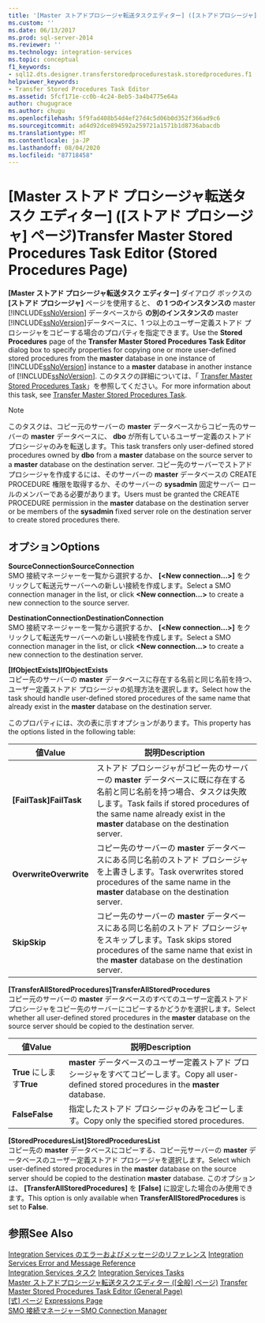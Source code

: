 ```yaml
---
title: '[Master ストアドプロシージャ転送タスクエディター] ([ストアドプロシージャ] ページ)Microsoft Docs'
ms.custom: ''
ms.date: 06/13/2017
ms.prod: sql-server-2014
ms.reviewer: ''
ms.technology: integration-services
ms.topic: conceptual
f1_keywords:
- sql12.dts.designer.transferstoredprocedurestask.storedprocedures.f1
helpviewer_keywords:
- Transfer Stored Procedures Task Editor
ms.assetid: 5fcf171e-cc0b-4c24-8eb5-3a4b4775e64a
author: chugugrace
ms.author: chugu
ms.openlocfilehash: 5f9fad408b54d4ef27d4c5d06b0d352f366ad9c6
ms.sourcegitcommit: ad4d92dce894592a259721a1571b1d8736abacdb
ms.translationtype: MT
ms.contentlocale: ja-JP
ms.lasthandoff: 08/04/2020
ms.locfileid: "87718458"
---
```

# <a name="transfer-master-stored-procedures-task-editor-stored-procedures-page"></a><span data-ttu-id="73d8b-102">[Master ストアド プロシージャ転送タスク エディター] ([ストアド プロシージャ] ページ)</span><span class="sxs-lookup"><span data-stu-id="73d8b-102">Transfer Master Stored Procedures Task Editor (Stored Procedures Page)</span></span>
  <span data-ttu-id="73d8b-103">**[Master ストアド プロシージャ転送タスク エディター]** ダイアログ ボックスの **[ストアド プロシージャ]** ページを使用すると、 **の 1 つのインスタンスの** master [!INCLUDE[ssNoVersion](../includes/ssnoversion-md.md)] データベースから **の別のインスタンスの** master [!INCLUDE[ssNoVersion](../includes/ssnoversion-md.md)]データベースに、1 つ以上のユーザー定義ストアド プロシージャをコピーする場合のプロパティを指定できます。</span><span class="sxs-lookup"><span data-stu-id="73d8b-103">Use the **Stored Procedures** page of the **Transfer Master Stored Procedures Task Editor** dialog box to specify properties for copying one or more user-defined stored procedures from the **master** database in one instance of [!INCLUDE[ssNoVersion](../includes/ssnoversion-md.md)] instance to a **master** database in another instance of [!INCLUDE[ssNoVersion](../includes/ssnoversion-md.md)].</span></span> <span data-ttu-id="73d8b-104">このタスクの詳細については、「 [Transfer Master Stored Procedures Task](control-flow/transfer-master-stored-procedures-task.md)」を参照してください。</span><span class="sxs-lookup"><span data-stu-id="73d8b-104">For more information about this task, see [Transfer Master Stored Procedures Task](control-flow/transfer-master-stored-procedures-task.md).</span></span>  
  
> [!NOTE]  
>  <span data-ttu-id="73d8b-105">このタスクは、コピー元のサーバーの **master** データベースからコピー先のサーバーの **master** データベースに、 **dbo** が所有しているユーザー定義のストアド プロシージャのみを転送します。</span><span class="sxs-lookup"><span data-stu-id="73d8b-105">This task transfers only user-defined stored procedures owned by **dbo** from a **master** database on the source server to a **master** database on the destination server.</span></span> <span data-ttu-id="73d8b-106">コピー先のサーバーでストアド プロシージャを作成するには、そのサーバーの **master** データベースの CREATE PROCEDURE 権限を取得するか、そのサーバーの **sysadmin** 固定サーバー ロールのメンバーである必要があります。</span><span class="sxs-lookup"><span data-stu-id="73d8b-106">Users must be granted the CREATE PROCEDURE permission in the **master** database on the destination server or be members of the **sysadmin** fixed server role on the destination server to create stored procedures there.</span></span>  
  
## <a name="options"></a><span data-ttu-id="73d8b-107">オプション</span><span class="sxs-lookup"><span data-stu-id="73d8b-107">Options</span></span>  
 <span data-ttu-id="73d8b-108">**SourceConnection**</span><span class="sxs-lookup"><span data-stu-id="73d8b-108">**SourceConnection**</span></span>  
 <span data-ttu-id="73d8b-109">SMO 接続マネージャーを一覧から選択するか、 **[\<New connection...>]** をクリックして転送元サーバーへの新しい接続を作成します。</span><span class="sxs-lookup"><span data-stu-id="73d8b-109">Select a SMO connection manager in the list, or click **\<New connection...>** to create a new connection to the source server.</span></span>  
  
 <span data-ttu-id="73d8b-110">**DestinationConnection**</span><span class="sxs-lookup"><span data-stu-id="73d8b-110">**DestinationConnection**</span></span>  
 <span data-ttu-id="73d8b-111">SMO 接続マネージャーを一覧から選択するか、 **[\<New connection...>]** をクリックして転送先サーバーへの新しい接続を作成します。</span><span class="sxs-lookup"><span data-stu-id="73d8b-111">Select a SMO connection manager in the list, or click **\<New connection...>** to create a new connection to the destination server.</span></span>  
  
 <span data-ttu-id="73d8b-112">**[IfObjectExists]**</span><span class="sxs-lookup"><span data-stu-id="73d8b-112">**IfObjectExists**</span></span>  
 <span data-ttu-id="73d8b-113">コピー先のサーバーの **master** データベースに存在する名前と同じ名前を持つ、ユーザー定義ストアド プロシージャの処理方法を選択します。</span><span class="sxs-lookup"><span data-stu-id="73d8b-113">Select how the task should handle user-defined stored procedures of the same name that already exist in the **master** database on the destination server.</span></span>  
  
 <span data-ttu-id="73d8b-114">このプロパティには、次の表に示すオプションがあります。</span><span class="sxs-lookup"><span data-stu-id="73d8b-114">This property has the options listed in the following table:</span></span>  
  
|<span data-ttu-id="73d8b-115">値</span><span class="sxs-lookup"><span data-stu-id="73d8b-115">Value</span></span>|<span data-ttu-id="73d8b-116">説明</span><span class="sxs-lookup"><span data-stu-id="73d8b-116">Description</span></span>|  
|-----------|-----------------|  
|<span data-ttu-id="73d8b-117">**[FailTask]**</span><span class="sxs-lookup"><span data-stu-id="73d8b-117">**FailTask**</span></span>|<span data-ttu-id="73d8b-118">ストアド プロシージャがコピー先のサーバーの **master** データベースに既に存在する名前と同じ名前を持つ場合、タスクは失敗します。</span><span class="sxs-lookup"><span data-stu-id="73d8b-118">Task fails if stored procedures of the same name already exist in the **master** database on the destination server.</span></span>|  
|<span data-ttu-id="73d8b-119">**Overwrite**</span><span class="sxs-lookup"><span data-stu-id="73d8b-119">**Overwrite**</span></span>|<span data-ttu-id="73d8b-120">コピー先のサーバーの **master** データベースにある同じ名前のストアド プロシージャを上書きします。</span><span class="sxs-lookup"><span data-stu-id="73d8b-120">Task overwrites stored procedures of the same name in the **master** database on the destination server.</span></span>|  
|<span data-ttu-id="73d8b-121">**Skip**</span><span class="sxs-lookup"><span data-stu-id="73d8b-121">**Skip**</span></span>|<span data-ttu-id="73d8b-122">コピー先のサーバーの **master** データベースにある同じ名前のストアド プロシージャをスキップします。</span><span class="sxs-lookup"><span data-stu-id="73d8b-122">Task skips stored procedures of the same name that exist in the **master** database on the destination server.</span></span>|  
  
 <span data-ttu-id="73d8b-123">**[TransferAllStoredProcedures]**</span><span class="sxs-lookup"><span data-stu-id="73d8b-123">**TransferAllStoredProcedures**</span></span>  
 <span data-ttu-id="73d8b-124">コピー元のサーバーの **master** データベースのすべてのユーザー定義ストアド プロシージャをコピー先のサーバーにコピーするかどうかを選択します。</span><span class="sxs-lookup"><span data-stu-id="73d8b-124">Select whether all user-defined stored procedures in the **master** database on the source server should be copied to the destination server.</span></span>  
  
|<span data-ttu-id="73d8b-125">値</span><span class="sxs-lookup"><span data-stu-id="73d8b-125">Value</span></span>|<span data-ttu-id="73d8b-126">説明</span><span class="sxs-lookup"><span data-stu-id="73d8b-126">Description</span></span>|  
|-----------|-----------------|  
|<span data-ttu-id="73d8b-127">**True** にします</span><span class="sxs-lookup"><span data-stu-id="73d8b-127">**True**</span></span>|<span data-ttu-id="73d8b-128">**master** データベースのユーザー定義ストアド プロシージャをすべてコピーします。</span><span class="sxs-lookup"><span data-stu-id="73d8b-128">Copy all user-defined stored procedures in the **master** database.</span></span>|  
|<span data-ttu-id="73d8b-129">**False**</span><span class="sxs-lookup"><span data-stu-id="73d8b-129">**False**</span></span>|<span data-ttu-id="73d8b-130">指定したストアド プロシージャのみをコピーします。</span><span class="sxs-lookup"><span data-stu-id="73d8b-130">Copy only the specified stored procedures.</span></span>|  
  
 <span data-ttu-id="73d8b-131">**[StoredProceduresList]**</span><span class="sxs-lookup"><span data-stu-id="73d8b-131">**StoredProceduresList**</span></span>  
 <span data-ttu-id="73d8b-132">コピー先の **master** データベースにコピーする、コピー元サーバーの **master** データベースのユーザー定義ストアド プロシージャを選択します。</span><span class="sxs-lookup"><span data-stu-id="73d8b-132">Select which user-defined stored procedures in the **master** database on the source server should be copied to the destination **master** database.</span></span> <span data-ttu-id="73d8b-133">このオプションは、 **[TransferAllStoredProcedures]** を **[False]** に設定した場合のみ使用できます。</span><span class="sxs-lookup"><span data-stu-id="73d8b-133">This option is only available when **TransferAllStoredProcedures** is set to **False**.</span></span>  
  
## <a name="see-also"></a><span data-ttu-id="73d8b-134">参照</span><span class="sxs-lookup"><span data-stu-id="73d8b-134">See Also</span></span>  
 <span data-ttu-id="73d8b-135">[Integration Services のエラーおよびメッセージのリファレンス](../../2014/integration-services/integration-services-error-and-message-reference.md) </span><span class="sxs-lookup"><span data-stu-id="73d8b-135">[Integration Services Error and Message Reference](../../2014/integration-services/integration-services-error-and-message-reference.md) </span></span>  
 <span data-ttu-id="73d8b-136">[Integration Services タスク](control-flow/integration-services-tasks.md) </span><span class="sxs-lookup"><span data-stu-id="73d8b-136">[Integration Services Tasks](control-flow/integration-services-tasks.md) </span></span>  
 <span data-ttu-id="73d8b-137">[Master ストアドプロシージャ転送タスクエディター &#40;[全般] ページ&#41;](general-page-of-integration-services-designers-options.md) </span><span class="sxs-lookup"><span data-stu-id="73d8b-137">[Transfer Master Stored Procedures Task Editor &#40;General Page&#41;](general-page-of-integration-services-designers-options.md) </span></span>  
 <span data-ttu-id="73d8b-138">[[式] ページ](expressions/expressions-page.md) </span><span class="sxs-lookup"><span data-stu-id="73d8b-138">[Expressions Page](expressions/expressions-page.md) </span></span>  
 [<span data-ttu-id="73d8b-139">SMO 接続マネージャー</span><span class="sxs-lookup"><span data-stu-id="73d8b-139">SMO Connection Manager</span></span>](connection-manager/smo-connection-manager.md)  
  
  
